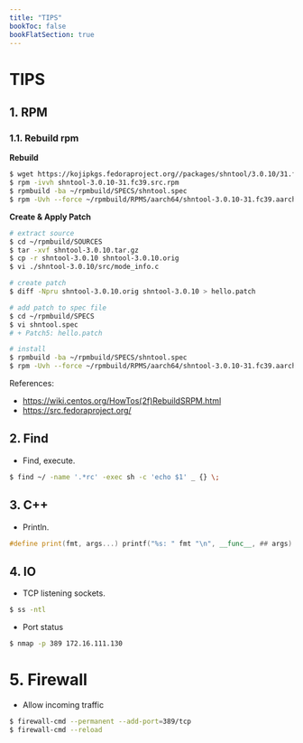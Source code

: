 ```yaml
---
title: "TIPS"
bookToc: false
bookFlatSection: true
---
```

# TIPS

## 1. RPM
### 1.1. Rebuild rpm
**Rebuild**
```sh
$ wget https://kojipkgs.fedoraproject.org//packages/shntool/3.0.10/31.fc39/src/shntool-3.0.10-31.fc39.src.rpm
$ rpm -ivvh shntool-3.0.10-31.fc39.src.rpm
$ rpmbuild -ba ~/rpmbuild/SPECS/shntool.spec
$ rpm -Uvh --force ~/rpmbuild/RPMS/aarch64/shntool-3.0.10-31.fc39.aarch64.rpm
```

**Create & Apply Patch**
```sh
# extract source
$ cd ~/rpmbuild/SOURCES
$ tar -xvf shntool-3.0.10.tar.gz
$ cp -r shntool-3.0.10 shntool-3.0.10.orig
$ vi ./shntool-3.0.10/src/mode_info.c

# create patch
$ diff -Npru shntool-3.0.10.orig shntool-3.0.10 > hello.patch

# add patch to spec file
$ cd ~/rpmbuild/SPECS
$ vi shntool.spec
# + Patch5: hello.patch

# install
$ rpmbuild -ba ~/rpmbuild/SPECS/shntool.spec
$ rpm -Uvh --force ~/rpmbuild/RPMS/aarch64/shntool-3.0.10-31.fc39.aarch64.rpm
```

References:
- https://wiki.centos.org/HowTos(2f)RebuildSRPM.html
- https://src.fedoraproject.org/


## 2. Find
- Find, execute.
```sh
$ find ~/ -name '.*rc' -exec sh -c 'echo $1' _ {} \;
```

## 3. C++
- Println.
```c++
#define print(fmt, args...) printf("%s: " fmt "\n", __func__, ## args)
```

## 4. IO
- TCP listening sockets.
```sh
$ ss -ntl
```
- Port status
```sh
$ nmap -p 389 172.16.111.130
```

# 5. Firewall
- Allow incoming traffic
```sh
$ firewall-cmd --permanent --add-port=389/tcp
$ firewall-cmd --reload
```
